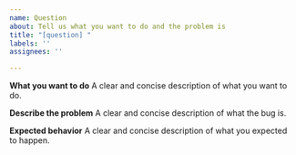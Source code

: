```yaml
---
name: Question
about: Tell us what you want to do and the problem is
title: "[question] "
labels: ''
assignees: ''

---
```


**What you want to do**
A clear and concise description of what you want to do.

**Describe the problem**
A clear and concise description of what the bug is.

**Expected behavior**
A clear and concise description of what you expected to happen.
